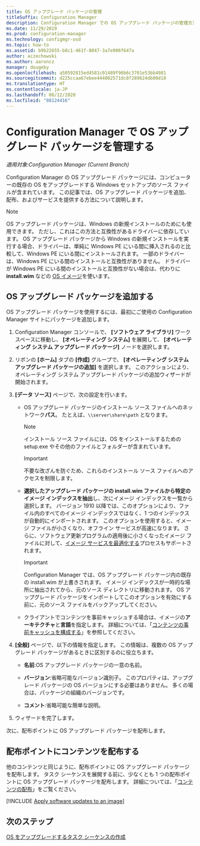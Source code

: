 ```yaml
---
title: OS アップグレード パッケージの管理
titleSuffix: Configuration Manager
description: Configuration Manager での OS アップグレード パッケージの管理方法について説明します。
ms.date: 11/29/2019
ms.prod: configuration-manager
ms.technology: configmgr-osd
ms.topic: how-to
ms.assetid: b9b22655-b8c1-461f-8047-3a7e906f647a
author: aczechowski
ms.author: aaroncz
manager: dougeby
ms.openlocfilehash: a50592815ed4581c01489f90b6c3701e53bb4981
ms.sourcegitcommit: d225ccaa67ebee444002571dc8f289624db80d10
ms.translationtype: HT
ms.contentlocale: ja-JP
ms.lasthandoff: 08/12/2020
ms.locfileid: "88124416"
---
```

# <a name="manage-os-upgrade-packages-with-configuration-manager"></a>Configuration Manager で OS アップグレード パッケージを管理する

*適用対象:Configuration Manager (Current Branch)*

Configuration Manager の OS アップグレード パッケージには、コンピューターの既存の OS をアップグレードする Windows セットアップのソース ファイルが含まれています。 この記事では、OS アップグレード パッケージを追加、配布、およびサービスを提供する方法について説明します。

> [!NOTE]
> OS アップグレード パッケージは、Windows の新規インストールのためにも使用できます。 ただし、これはこの方法と互換性があるドライバーに依存しています。 OS アップグレード パッケージから Windows の新規インストールを実行する場合、ドライバーは、単純に Windows PE にいる間に挿入されるのと比較して、Windows PE にいる間にインストールされます。 一部のドライバーは、Windows PE にいる間のインストールと互換性がありません。 ドライバーが Windows PE にいる間のインストールと互換性がない場合は、代わりに **install.wim** などの [OS イメージ](manage-operating-system-images.md)を使います。

## <a name="add-an-os-upgrade-package"></a><a name="BKMK_AddOSUpgradePkgs"></a> OS アップグレード パッケージを追加する  

OS アップグレード パッケージを使用するには、最初にご使用の Configuration Manager サイトにパッケージを追加します。

1. Configuration Manager コンソールで、 **[ソフトウェア ライブラリ]** ワークスペースに移動し、 **[オペレーティング システム]** を展開して、 **[オペレーティング システム アップグレード パッケージ]** ノードを選択します。  

2. リボンの **[ホーム]** タブの **[作成]** グループで、 **[オペレーティング システム アップグレード パッケージの追加]** を選択します。 このアクションにより、オペレーティング システム アップグレード パッケージの追加ウィザードが開始されます。  

3. **[データ ソース]** ページで、次の設定を行います。

    - OS アップグレード パッケージのインストール ソース ファイルへのネットワーク**パス**。 たとえば、`\\server\share\path` となります。  

        > [!NOTE]  
        >  インストール ソース ファイルには、OS をインストールするための setup.exe やその他のファイルとフォルダーが含まれています。  

        > [!IMPORTANT]  
        >  不要な改ざんを防ぐため、これらのインストール ソース ファイルへのアクセスを制限します。  

    - **選択したアップグレード パッケージの install.wim ファイルから特定のイメージ インデックスを抽出**し、次にイメージ インデックスを一覧から選択します。<!--4931110--> バージョン 1910 以降では、このオプションにより、ファイル内のすべてのイメージ インデックスではなく、1 つのインデックスが自動的にインポートされます。 このオプションを使用すると、イメージ ファイルが小さくなり、オフライン サービスが高速になります。 さらに、ソフトウェア更新プログラムの適用後に小さくなったイメージ ファイルに対して、[イメージ サービスを最適化する](#bkmk_resetbase)プロセスもサポートされます。  

        > [!IMPORTANT]  
        > Configuration Manager では、OS アップグレード パッケージ内の既存の install.wim が上書きされます。 イメージ インデックスが一時的な場所に抽出されてから、元のソース ディレクトリに移動されます。 OS アップグレード パッケージをインポートしてこのオプションを有効にする前に、元のソース ファイルをバックアップしてください。

    - クライアントでコンテンツを事前キャッシュする場合は、イメージの**アーキテクチャ**と**言語**を指定します。 詳細については、「[コンテンツの事前キャッシュを構成する](../deploy-use/configure-precache-content.md)」を参照してください。  

4. **[全般]** ページで、以下の情報を指定します。 この情報は、複数の OS アップグレード パッケージがあるときに区別するのに役立ちます。  

    - **名前**:OS アップグレード パッケージの一意の名前。  

    - **バージョン**:省略可能なバージョン識別子。 このプロパティは、アップグレード パッケージの OS バージョンにする必要はありません。 多くの場合は、パッケージの組織のバージョンです。  

    - **コメント**:省略可能な簡単な説明。  

5. ウィザードを完了します。  

次に、配布ポイントに OS アップグレード パッケージを配布します。  

## <a name="distribute-content-to-a-distribution-point"></a><a name="BKMK_Distribute"></a> 配布ポイントにコンテンツを配布する  

他のコンテンツと同じように、配布ポイントに OS アップグレード パッケージを配布します。 タスク シーケンスを展開する前に、少なくとも 1 つの配布ポイントに OS アップグレード パッケージを配布します。 詳細については、「[コンテンツの配布](../../core/servers/deploy/configure/deploy-and-manage-content.md#bkmk_distribute)」をご覧ください。  

[!INCLUDE [Apply software updates to an image](includes/wim-apply-updates.md)]

## <a name="next-steps"></a>次のステップ

[OS をアップグレードするタスク シーケンスの作成](../deploy-use/create-a-task-sequence-to-upgrade-an-operating-system.md)
